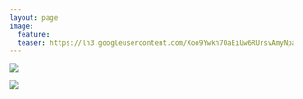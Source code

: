 ```yaml
---
layout: page
image:
  feature:
  teaser: https://lh3.googleusercontent.com/Xoo9Ywkh7OaEiUw6RUrsvAmyNpaQ5cyvMf1CPujHHLk=w245
---
```


[![](https://lh3.googleusercontent.com/DBppRQN9c466CDUswu9S35WsWRUx50dLFMcSwGGug3Q=w800)](https://lh3.googleusercontent.com/DBppRQN9c466CDUswu9S35WsWRUx50dLFMcSwGGug3Q=s0)

[![](https://lh3.googleusercontent.com/HptmnJJA7-1aEH-SO2urJo_vSAPWrRX40xynK4192x8=w800)](https://lh3.googleusercontent.com/HptmnJJA7-1aEH-SO2urJo_vSAPWrRX40xynK4192x8=s0)
